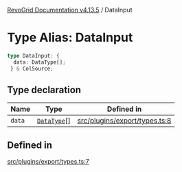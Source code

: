 [RevoGrid Documentation v4.13.5](README.md) / DataInput

# Type Alias: DataInput

```ts
type DataInput: {
  data: DataType[];
 } & ColSource;
```

## Type declaration

| Name | Type | Defined in |
| ------ | ------ | ------ |
| `data` | [`DataType`](TypeAlias.DataType.md)[] | [src/plugins/export/types.ts:8](https://github.com/revolist/revogrid/blob/f32590b4b251a55e7610f26e48cd67947bdd6441/src/plugins/export/types.ts#L8) |

## Defined in

[src/plugins/export/types.ts:7](https://github.com/revolist/revogrid/blob/f32590b4b251a55e7610f26e48cd67947bdd6441/src/plugins/export/types.ts#L7)

